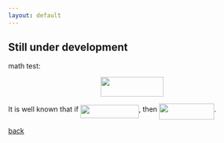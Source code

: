 ```yaml
---
layout: default
---
```


## Still under development

math test:
<p align="center"><img src="https://rawgit.com/overshiki/overshiki/master/svgs/32737e0a8d5a4cf32ba3ab1b74902ab7.svg?invert_in_darkmode" align=middle width=127.89182999999998pt height=39.30498pt/></p>

It is well known that if <img src="https://rawgit.com/overshiki/overshiki/master/svgs/15b9e78f3a7cb11ea59b95c9553fb928.svg?invert_in_darkmode" align=middle width=119.01186pt height=26.70657pt/>, then <img src="https://rawgit.com/overshiki/overshiki/master/svgs/2b1f70f6a49aea806b0a5f021e843447.svg?invert_in_darkmode" align=middle width=112.3584pt height=33.20525999999999pt/>.

[back](./)
